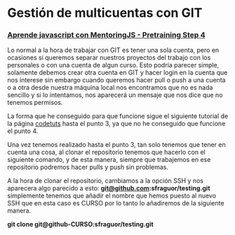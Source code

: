 # Gestión de multicuentas con GIT

### [Aprende javascript con MentoringJS - Pretraining Step 4](http://mentoringjs.com)


Lo normal a la hora de trabajar con GIT es tener una sola cuenta, pero en ocasiones si queremos separar nuestros proyectos del trabajo con los personales o con una cuenta de algun curso.
Esto podría parecer simple, solamente debemos crear otra cuenta en GIT y hacer login en la cuenta que nos interese sin embargo cuando queremos hacer pull o push a una cuenta o a otra desde 
nuestra máquina local nos encontramos que no es nada sencillo y si lo intentamos, nos aparecerá un mensaje que nos dice que no tenemos permisos.

La forma que he conseguido para que funcione sigue el siguiente tutorial de la página [codetuts](https://code.tutsplus.com/tutorials/quick-tip-how-to-work-with-github-and-multiple-accounts--net-22574) hasta el punto 3, 
ya que no he conseguido que funcione el punto 4.

Una vez tenemos realizado hasta el punto 3, tan solo tenemos que tener en cuenta una cosa, al clonar el repositorio tenemos que hacerlo con el siguiente comando, y de esta manera,
siempre que trabajemos en ese repositorio podremos hacer pulls y push sin problemas.

A la hora de clonar el repositorio, cambiamos a la opción SSH y nos aparecera algo parecido a esto: **git@github.com:sfraguor/testing.git**
simplemente tenemos que añadir el nombre que hemos puesto al nuevo SSH que en esta caso es CURSO por lo tanto lo añadiremos de la siguiente manera.

**git clone git@github-CURSO:sfraguor/testing.git**







 
